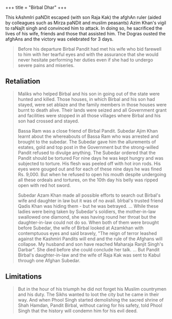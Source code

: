 +++
title = "Birbal Dhar"
+++

This kAshmIri paNDit escaped (with son Raja Kak) the afghAn ruler (aided by colleagues such as Mirza paNDit and muslim peasants) Azim Khan's vigil to raNajIt singh and convinced him to attack. In doing so, he sacrificed the lives of his wife, friends and those that assisted him. The Dogras ousted the afghAns and the victory was celebrated for 3 days.

> Before his departure Birbal Pandit had met his wife who bid farewell to him with her tearful eyes and with the assurance that she would never hesitate performing her duties even if she had to undergo severe pains and miseries.

## Retaliation
> Maliks who helped Birbal and his son in going out of the state were hunted and killed. Those houses, in which Birbal and his son had stayed, were set ablaze and the family members in those houses were burnt to death alive. Their lands were seized and all Government grant and facilities were stopped in all those villages where Birbal and his son had crossed and stayed. 
>
> Bassa Ram was a close friend of Birbal Pandit. Subedar Ajim Khan learnt about the whereabouts of Bassa Ram who was arrested and brought to the subedar. The Subedar gave him the allurements of estates, gold and top post in the Government but the strong-willed Pandit refused to divulge anything. The Subedar ordered that the Pandit should be tortured For nine days he was kept hungry and was subjected to torture. His flesh was peeled off with hot iron rods. His eyes were gouged out and for each of these nine days he was fined Rs. 9,000. But when he refused to open his mouth despite undergoing all these ordeals and tortures, on the 10th day his belly was ripped open with red hot sword.
>
> Subedar Azam Khan made all possible efforts to search out Birbal's wife and daughter in law but it was of no avail. bIrbal's trusted friend Qadis Khan was hiding them - but he was betrayed. ... While these ladies were being taken by Subedar's soldiers, the mother-in-law swallowed one diamond, she was having round her throat but the daughter-in-law could not do so. When both of them were brought before Subedar, the wife of Birbal looked at Azamkhan with contemptuous eyes and said bravely, "The reign of terror leashed against the Kashmiri Pandits will end and the rule of the Afghans will collapse. My husband and son have reached Maharaja Ranjit Singh's Darbar". She died before she could conclude her talk. ... But Pandit Birbal's daughter-in-law and the wife of Raja Kak was sent to Kabul through one Afghan Subedar. 

## Limitations
> But in the hour of his triumph he did not forget his Muslim countrymen and his duty. The Sikhs wanted to loot the city but he came in their way. And when Phool Singh started demolishing the sacred shrine of Shah Hamdan, Pandit Birbal, without caring for his safety, told Phool Singh that the history will condemn him for his evil deed. 